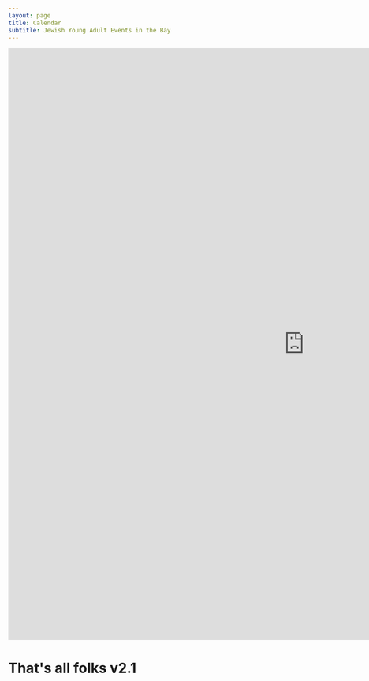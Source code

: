 ```yaml
---
layout: page
title: Calendar 
subtitle: Jewish Young Adult Events in the Bay
---
```


<div class="googleCalendar">
  <iframe src="https://calendar.google.com/calendar/embed?showTabs=0&amp;height=800&amp;wkst=1&amp;bgcolor=%23FFFFFF&amp;src=bsp4pl7nrmbt1merbkuehqluj4%40group.calendar.google.com&amp;color=%23182C57&amp;ctz=America%2FLos_Angeles" style="border-width:0" width="1200" height="1200" frameborder="0" scrolling="no"></iframe>
</div>

# That's all folks v2.1

